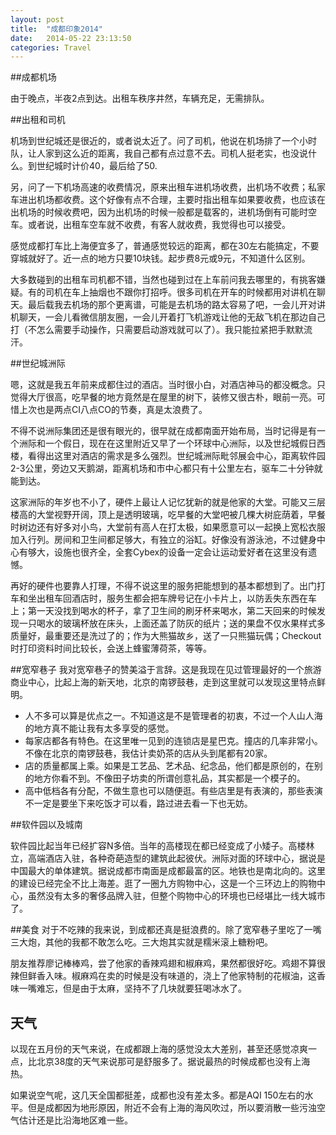 ```yaml
---
layout: post
title:  "成都印象2014"
date:   2014-05-22 23:13:50
categories: Travel
---
```


##成都机场

由于晚点，半夜2点到达。出租车秩序井然，车辆充足，无需排队。

##出租和司机

机场到世纪城还是很近的，或者说太近了。问了司机，他说在机场排了一个小时队，让人家到这么近的距离，我自己都有点过意不去。司机人挺老实，也没说什么。到世纪城时计价40，最后给了50. 

另，问了一下机场高速的收费情况，原来出租车进机场收费，出机场不收费；私家车进出机场都收费。这个好像有点不合理，主要时指出租车如果要收费，也应该在出机场的时候收费吧，因为出机场的时候一般都是载客的，进机场倒有可能时空车。或者说，出租车空车就不收费，有客人就收费，我觉得也可以接受。

感觉成都打车比上海便宜多了，普通感觉较远的距离，都在30左右能搞定，不要穿城就好了。近一点的地方只要10块钱。起步费8元或9元，不知道什么区别。

大多数碰到的出租车司机都不错，当然也碰到过在上车前问我去哪里的，有挑客嫌疑。有的司机在车上抽烟也不跟你打招呼。很多司机在开车的时候都用对讲机在聊天。最后载我去机场的那个更离谱，可能是去机场的路太容易了吧，一会儿开对讲机聊天，一会儿看微信朋友圈，一会儿开着打飞机游戏让他的无敌飞机在那边自己打（不怎么需要手动操作，只需要启动游戏就可以了）。我只能拉紧把手默默流汗。

##世纪城洲际

嗯，这就是我五年前来成都住过的酒店。当时很小白，对酒店神马的都没概念。只觉得大厅很高，吃早餐的地方竟然是在屋里的树下，装修又很古朴，眼前一亮。可惜上次也是两点CI八点CO的节奏，真是太浪费了。

不得不说洲际集团还是很有眼光的，很早就在成都南面开始布局，当时记得是有一个洲际和一个假日，现在在这里附近又早了一个环球中心洲际，以及世纪城假日西楼，看得出这里对酒店的需求是多么强烈。世纪城洲际毗邻展会中心，距离软件园2-3公里，旁边又天鹅湖，距离机场和市中心都只有十公里左右，驱车二十分钟就能到达。

这家洲际的年岁也不小了，硬件上最让人记忆犹新的就是他家的大堂。可能又三层楼高的大堂视野开阔，顶上是透明玻璃，吃早餐的大堂吧被几棵大树庇荫着，早餐时树边还有好多对小鸟，大堂前有高人在打太极，如果愿意可以一起换上宽松衣服加入行列。房间和卫生间都足够大，有独立的浴缸。好像没有游泳池，不过健身中心有够大，设施也很齐全，全套Cybex的设备一定会让运动爱好者在这里没有遗憾。

再好的硬件也要靠人打理，不得不说这里的服务把能想到的基本都想到了。出门打车和坐出租车回酒店时，服务生都会把车牌号记在小卡片上，以防丢失东西在车上；第一天没找到喝水的杯子，拿了卫生间的刷牙杯来喝水，第二天回来的时候发现一只喝水的玻璃杯放在床头，上面还盖了防灰的纸片；送的果盘不仅水果样式多质量好，最重要还是洗过了的；作为大熊猫故乡，送了一只熊猫玩偶；Checkout时打印资料时间比较长，会送上蜂蜜薄荷茶，等等。

##宽窄巷子
我对宽窄巷子的赞美溢于言辞。这是我现在见过管理最好的一个旅游商业中心，比起上海的新天地，北京的南锣鼓巷，走到这里就可以发现这里特点鲜明。

* 人不多可以算是优点之一。不知道这是不是管理者的初衷，不过一个人山人海的地方真不能让我有太多享受的感觉。
* 每家店都各有特色。在这里唯一见到的连锁店是星巴克。撞店的几率非常小。不像在北京的南锣鼓巷，我估计卖奶茶的店从头到尾都有20家。
* 店的质量都属上乘。如果是工艺品、艺术品、纪念品，他们都是原创的，在别的地方你看不到。不像田子坊卖的所谓创意礼品，其实都是一个模子的。
* 高中低档各有分配，不做生意也可以随便逛。有些店里是有表演的，那些表演不一定是要坐下来吃饭才可以看，路过进去看一下也无妨。




##软件园以及城南

软件园比起当年已经扩容N多倍。当年的高楼现在都已经变成了小矮子。高楼林立，高端酒店入驻，各种奇葩造型的建筑此起彼伏。洲际对面的环球中心，据说是中国最大的单体建筑。据说成都市南面是成都最富的区。地铁也是南北向的。这里的建设已经完全不比上海差。逛了一圈九方购物中心，这是一个三环边上的购物中心，虽然没有太多的奢侈品牌入驻，但整个购物中心的环境也已经堪比一线大城市了。



##美食
对于不吃辣的我来说，到成都还真是挺浪费的。除了宽窄巷子里吃了一嘴三大炮，其他的我都不敢怎么吃。三大炮其实就是糯米滚上糖粉吧。

朋友推荐廖记棒棒鸡，尝了他家的香辣鸡翅和椒麻鸡，果然都很好吃。鸡翅不算很辣但鲜香入味。椒麻鸡在卖的时候是没有味道的，浇上了他家特制的花椒油，这香味一嘴难忘，但是由于太麻，坚持不了几块就要狂喝冰水了。

## 天气
以现在五月份的天气来说，在成都跟上海的感觉没太大差别，甚至还感觉凉爽一点，比北京38度的天气来说那可是舒服多了。据说最热的时候成都也没有上海热。

如果说空气呢，这几天全国都挺差，成都也没有差太多。都是AQI 150左右的水平。但是成都因为地形原因，附近不会有上海的海风吹过，所以要消散一些污浊空气估计还是比沿海地区难一些。

